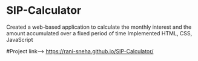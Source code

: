 # SIP-Calculator
Created a web-based application to calculate the monthly interest and the amount accumulated over a fixed period of time 
Implemented HTML, CSS, JavaScript

#Project link--> https://rani-sneha.github.io/SIP-Calculator/
